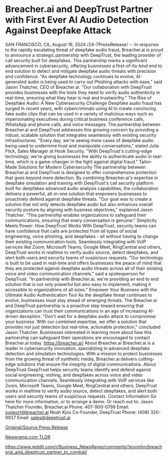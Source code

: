 # Breacher.ai and DeepTrust Partner with First Ever AI Audio Detection Against Deepfake Attack

SAN FRANCISCO, CA, August 19, 2024 /24-7PressRelease/ -- In response to the rapidly escalating threat of deepfake audio fraud, Breacher.ai is proud to announce a strategic partnership with DeepTrust, the leading provider of call security built for deepfakes. This partnership marks a significant advancement in cybersecurity, offering businesses a first-of-its-kind end to end solution to detect and mitigate deepfake audio threats with precision and confidence.  "As deepfake technology continues to evolve, AI-generated audio is being used to carry out Phishing attacks with ease," said Jason Thatcher, CEO of Breacher.ai. "Our collaboration with DeepTrust provides businesses with the tools they need to verify audio authenticity in real-time, ensuring what they hear is real and trustworthy."  The Rise of Deepfake Audio: A New Cybersecurity Challenge Deepfake audio fraud has surged in recent years, with cybercriminals using AI to create convincing fake audio clips that can be used in a variety of malicious ways such as impersonating executives during critical business conference calls, WhatsApp and phone calls, and voice messages. The partnership between Breacher.ai and DeepTrust addresses this growing concern by providing a robust, scalable solution that integrates seamlessly with existing security infrastructures.  "Every day, we're seeing more cases of deepfake audio being used to undermine trust and manipulate conversations," stated Julia Flick, Sales Manager at Hook Security. "With DeepTrust's cutting-edge technology, we're giving businesses the ability to authenticate audio in real-time, which is a game-changer in the fight against digital fraud."  Tailor-Made Solutions for Modern Cybersecurity The partnership between Breacher.ai and DeepTrust is designed to offer comprehensive protection that goes beyond mere detection. By combining Breacher.ai's expertise in deepfake simulation and training with DeepTrust's call security platform built for deepfakes advanced audio analysis capabilities, the collaboration delivers a powerful, all-in-one solution that empowers businesses to proactively defend against deepfake threats.  "Our goal was to create a solution that not only detects deepfake audio but also enhances overall security posture by aligning with business objectives," explained Jason Thatcher. "This partnership enables organizations to safeguard their communications, ensuring that every conversation is genuine."  Simplicity Meets Power: How DeepTrust Works With DeepTrust, security teams can have confidence that calls are protected from all types of social engineering, voice phishing, and deepfakes - all without having to change their existing communication tools.  Seamlessly integrating with VoIP services like Zoom, Microsoft Teams, Google Meet, RingCentral and others, DeepTrust works in realtime to verify audio source, detect deepfakes, and alert both users and security teams of suspicious requests.  "Our technology is built to be used in real-time and offers businesses the peace of mind that they are protected against deepfake audio threats across all of their existing voice and video communication channels," said a spokesperson for DeepTrust. "In partnership with Breacher.ai, we're providing an end to end solution that is not only powerful but also easy to implement, making it accessible to organizations of all sizes."  Empower Your Business with the Ultimate Audio Authentication Tool As the deepfake threat continues to evolve, businesses must stay ahead of emerging threats. The Breacher.ai and DeepTrust partnership is a proactive step toward ensuring that organizations can trust their communications in an age of increasing AI-driven deception.  "Don't wait for a deepfake audio attack to compromise your business. With our combined expertise, we offer a solution that provides not just detection but real-time, actionable protection," concluded Jason Thatcher.  Businesses interested in learning more about how this partnership can safeguard their operations are encouraged to contact Breacher.ai today. https://breacher.ai/  About Breacher.ai Breacher.ai is a leader in cybersecurity innovation, specializing in advanced deepfake detection and simulation technologies. With a mission to protect businesses from the growing threat of synthetic media, Breacher.ai delivers cutting-edge solutions that ensure the integrity of digital communications.  About DeepTrust DeepTrust helps security teams identify and defend against social engineering, vishing, and deepfakes across voice and video communication channels. Seamlessly integrating with VoIP services like Zoom, Microsoft Teams, Google Meet, RingCentral and others, DeepTrust works in realtime to verify audio source, detect deepfakes, and alert both users and security teams of suspicious requests.  Contact Information Go here for more information, or to arrange a demo. Or reach out to: Jason Thatcher Founder, Breacher.ai Phone: 407-900-0799 Email: support@breacher.ai Noah Kjos Co-Founder, DeepTrust Phone: ‪(408) 320-9937‬ Email: sales@deeptrust.ai 

[Original/Source Press Release](https://www.24-7pressrelease.com/press-release/513554/breacherai-and-deeptrust-partner-with-first-ever-ai-audio-detection-against-deepfake-attack)
                    

[Newsramp.com TLDR](None) 

https://www.reddit.com/r/Business_NewsRamp/comments/1evvmhn/breacherai_and_deeptrust_partner_to_combat/